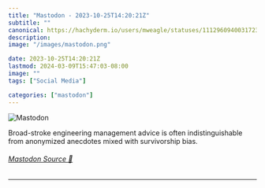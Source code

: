 ```yaml
---
title: "Mastodon - 2023-10-25T14:20:21Z"
subtitle: ""
canonical: https://hachyderm.io/users/mweagle/statuses/111296094003172306
description:
image: "/images/mastodon.png"

date: 2023-10-25T14:20:21Z
lastmod: 2024-03-09T15:47:03-08:00
image: ""
tags: ["Social Media"]

categories: ["mastodon"]
---
```

![Mastodon](/images/mastodon.png)

<p>Broad-stroke engineering management advice is often indistinguishable from anonymized anecdotes mixed with survivorship bias.</p>


###### [Mastodon Source 🐘](https://hachyderm.io/@mweagle/111296094003172306)

___
